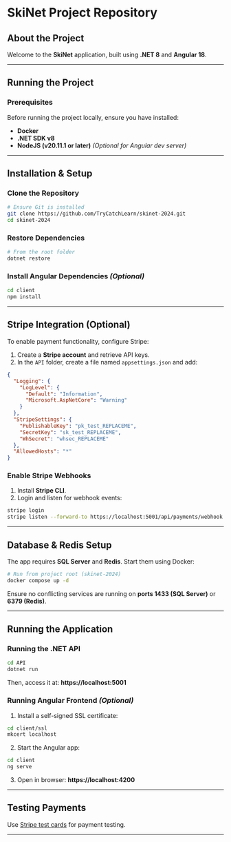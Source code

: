 # SkiNet Project Repository

##  About the Project
Welcome to the **SkiNet** application, built using **.NET 8** and **Angular 18**. 

---

##  Running the Project



###  Prerequisites
Before running the project locally, ensure you have installed:
- **Docker**
- **.NET SDK v8**
- **NodeJS (v20.11.1 or later)** _(Optional for Angular dev server)_

---

##  Installation & Setup

###  Clone the Repository
```sh
# Ensure Git is installed
git clone https://github.com/TryCatchLearn/skinet-2024.git
cd skinet-2024
```

###  Restore Dependencies
```sh
# From the root folder
dotnet restore
```

###  Install Angular Dependencies _(Optional)_
```sh
cd client
npm install
```

---

##  Stripe Integration (Optional)
To enable payment functionality, configure Stripe:

1. Create a **Stripe account** and retrieve API keys.
2. In the `API` folder, create a file named `appsettings.json` and add:
```json
{
  "Logging": {
    "LogLevel": {
      "Default": "Information",
      "Microsoft.AspNetCore": "Warning"
    }
  },
  "StripeSettings": {
    "PublishableKey": "pk_test_REPLACEME",
    "SecretKey": "sk_test_REPLACEME",
    "WhSecret": "whsec_REPLACEME"
  },
  "AllowedHosts": "*"
}
```

###  Enable Stripe Webhooks
1. Install **Stripe CLI**.
2. Login and listen for webhook events:
```sh
stripe login
stripe listen --forward-to https://localhost:5001/api/payments/webhook -e payment_intent.succeeded
```

---

##  Database & Redis Setup
The app requires **SQL Server** and **Redis**. Start them using Docker:
```sh
# Run from project root (skinet-2024)
docker compose up -d
```
Ensure no conflicting services are running on **ports 1433 (SQL Server)** or **6379 (Redis)**.

---

##  Running the Application

###  Running the .NET API
```sh
cd API
dotnet run
```
Then, access it at: **https://localhost:5001**

###  Running Angular Frontend _(Optional)_
1. Install a self-signed SSL certificate:
```sh
cd client/ssl
mkcert localhost
```
2. Start the Angular app:
```sh
cd client
ng serve
```
3. Open in browser: **https://localhost:4200**

---

##  Testing Payments
Use [Stripe test cards](https://stripe.com/docs/testing) for payment testing.

---



